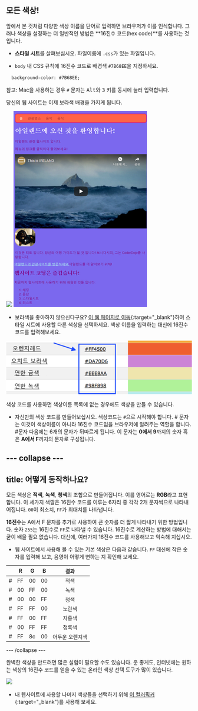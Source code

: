 ## 모든 색상!

앞에서 본 것처럼 다양한 색상 이름을 단어로 입력하면 브라우저가 이를 인식합니다. 그러나 색상을 설정하는 더 일반적인 방법은 **16진수 코드(hex code)**를 사용하는 것입니다.

+ **스타일 시트**를 살펴보십시오. 파일이름에 `.css`가 있는 파일입니다.

+ `body` 내 CSS 규칙에 16진수 코드로 배경색 `#7B68EE`을 지정하세요.

```html
  background-color: #7B68EE;
```

참고: Mac을 사용하는 경우 `#` 문자는 <kbd>Alt</kbd>와 <kbd>3</kbd> 키를 동시에 눌러 입력합니다.

당신의 웹 사이트는 이제 보라색 배경을 가지게 됩니다.

![](images/HexColourFirst.png) ![](images/HexColourFirstResult.png)

+ 보라색을 좋아하지 않으신다구요? [이 웹 페이지로 이동](http://dojo.soy/html2-colors){:target="_blank"}하여 스타일 시트에 사용할 다른 색상을 선택하세요. 색상 이름을 입력하는 대신에 16진수 코드를 입력해보세요. 

![](images/ColorNamesHex.png)

색상 코드를 사용하면 색상이름 목록에 없는 경우에도 색상을 만들 수 있습니다.

+ 자신만의 색상 코드를 만들어보십시오. 색상코드는 `#`으로 시작해야 합니다. # 문자는 이것이 색상이름이 아니라 16진수 코드임을 브라우저에 알려주는 역할을 합니다. #문자 다음에는 6개의 문자가 뒤따르게 됩니다. 이 문자는 **0에서 9**까지의 숫자 혹은 **A에서 F**까지의 문자로 구성됩니다.

## \--- collapse \---

## title: 어떻게 동작하나요?

모든 색상은 **적색**, **녹색**, **청색**의 조합으로 만들어집니다. 이를 영어로는 **RGB**라고 표현합니다. 이 세가지 색깔은 16진수 코드를 이루는 6자리 중 각각 2개 문자씩으로 나타내어집니다. `00`이 최소치, `FF`가 최대치를 나타냅니다.

**16진수**는 A에서 F 문자를 추가로 사용하여 큰 숫자를 더 짧게 나타내기 위한 방법입니다. 숫자 `255`는 16진수로 `FF`로 나타낼 수 있습니다. 16진수로 계산하는 방법에 대해서는 굳이 배울 필요 없습니다. 대신에, 여러가지 16진수 코드를 사용해보고 익숙해 지십시오.

+ 웹 사이트에서 사용해 볼 수 있는 기본 색상은 다음과 같습니다. `FF` 대신에 작은 숫자를 입력해 보고, 음영이 어떻게 변하는 지 확인해 보세요.

|      | R  | G  | B  |    결과    |
| ---- | -- | -- | -- |:--------:|
| \# | FF | 00 | 00 |    적색    |
| \# | 00 | FF | 00 |    녹색    |
| \# | 00 | 00 | FF |    청색    |
| \# | FF | FF | 00 |   노란색    |
| \# | FF | 00 | FF |   자홍색    |
| \# | 00 | FF | FF |   청록색    |
| \# | FF | 8c | 00 | 어두운 오렌지색 |

\--- /collapse \---

완벽한 색상을 만드려면 많은 실험이 필요할 수도 있습니다. 운 좋게도, 인터넷에는 원하는 색상의 16진수 코드를 얻을 수 있는 온라인 색상 선택 도구가 많이 있습니다.

![](images/W3ColorPicker.png)

+ 내 웹사이트에 사용할 나머지 색상들을 선택하기 위해 [이 컬러픽커](http://dojo.soy/html2-color-picker){:target="_blank"}를 사용해 보세요.